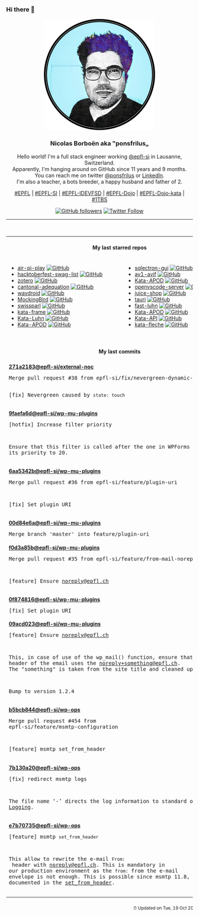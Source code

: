 ### Hi there 👋

<p align="center">
  <!-- use https://avatars.githubusercontent.com/u/176002?v=4 for your default github picture -->
  <img src="https://raw.githubusercontent.com/ponsfrilus/ponsfrilus/master/img/ponsfrilus.png" title="Nicolas Borboën aka ‟ponsfrilus„" alt="Nicolas Borboën aka ‟ponsfrilus„" />
  <h3 align="center">
    Nicolas Borboën aka ‟ponsfrilus„
  </h3>
  <p align="center">
    Hello world! I'm a full stack engineer working <a href="https://github.com/epfl-si">@epfl-si</a> in Lausanne, Switzerland.
    <br />Apparently, I'm hanging around on GitHub since 11 years and 9 months.
    <br />You can reach me on twitter <a href="https://twitter.com/ponsfrilus">@ponsfrilus</a> or <a href="http://linkedin.com/in/nicolasborboen">LinkedIn</a>.
    <br />I'm also a teacher, a bots breeder, a happy husband and father of 2.
  </p>
  <p align="center">
    <a href="https://www.epfl.ch">#EPFL</a> | 
    <a href="https://github.com/epfl-si/">#EPFL-SI</a> | 
    <a href="https://github.com/epfl-idevfsd">#EPFL-IDEVFSD</a> | 
    <a href="https://github.com/topics/epfl-dojo">#EPFL-Dojo</a> | 
    <a href="https://github.com/topics/epfl-dojo-kata">#EPFL-Dojo-kata</a> | 
    <a href="https://en.wikipedia.org/wiki/Indentation_style#Variant:_1TBS_(OTBS)">#1TBS</a>
  </p>
  <p align="center">
    <a href="https://github.com/ponsfrilus"><img alt="GitHub followers" src="https://img.shields.io/github/followers/ponsfrilus?label=Follow%20me%20on%20github&style=social"></a>
    <a href="https://twitter.com/ponsfrilus"><img alt="Twitter Follow" src="https://img.shields.io/twitter/follow/ponsfrilus?label=follow%20me%20on%20twitter&style=social"></a>
  </p>
  </p><hr><table align="center">
<tr>
<td colspan="2" align="center"><h4>My last starred repos</h4></td>
</tr>
<tr>
<td valign="top">
<ul>
<li>
<a href="https://github.com/rahul-thakoor/air-pi-play" title="Turn a Raspberry Pi into an Airplay server using RPiPlay to enable screen mirroring on tvs, monitors and projectors." target="_blank">air-pi-play</a>&nbsp;<a href="https://github.com/rahul-thakoor/air-pi-play" title="Turn a Raspberry Pi into an Airplay server using RPiPlay to enable screen mirroring on tvs, monitors and projectors." target="_blank"><img src="https://img.shields.io/github/stars/rahul-thakoor/air-pi-play?style=social" alt="GitHub"></a>
</li>
<li>
<a href="https://github.com/crweiner/hacktoberfest-swag-list" title="Multiple companies give out swag for Hacktoberfest, and this repo tries to list them all." target="_blank">hacktoberfest-swag-list</a>&nbsp;<a href="https://github.com/crweiner/hacktoberfest-swag-list" title="Multiple companies give out swag for Hacktoberfest, and this repo tries to list them all." target="_blank"><img src="https://img.shields.io/github/stars/crweiner/hacktoberfest-swag-list?style=social" alt="GitHub"></a>
</li>
<li>
<a href="https://github.com/zotero/zotero" title="Zotero is a free, easy-to-use tool to help you collect, organize, cite, and share your research sources." target="_blank">zotero</a>&nbsp;<a href="https://github.com/zotero/zotero" title="Zotero is a free, easy-to-use tool to help you collect, organize, cite, and share your research sources." target="_blank"><img src="https://img.shields.io/github/stars/zotero/zotero?style=social" alt="GitHub"></a>
</li>
<li>
<a href="https://github.com/sephii/cantonal-adequation" title="Measure your Swiss cantonal adequation from votation objects" target="_blank">cantonal-adequation</a>&nbsp;<a href="https://github.com/sephii/cantonal-adequation" title="Measure your Swiss cantonal adequation from votation objects" target="_blank"><img src="https://img.shields.io/github/stars/sephii/cantonal-adequation?style=social" alt="GitHub"></a>
</li>
<li>
<a href="https://github.com/waydroid/waydroid" title="Waydroid uses a container-based approach to boot a full Android system on a regular GNU/Linux system like Ubuntu." target="_blank">waydroid</a>&nbsp;<a href="https://github.com/waydroid/waydroid" title="Waydroid uses a container-based approach to boot a full Android system on a regular GNU/Linux system like Ubuntu." target="_blank"><img src="https://img.shields.io/github/stars/waydroid/waydroid?style=social" alt="GitHub"></a>
</li>
<li>
<a href="https://github.com/babysor/MockingBird" title="🚀AI拟声: 5秒内克隆您的声音并生成任意语音内容 Clone a voice in 5 seconds to generate arbitrary speech in real-time" target="_blank">MockingBird</a>&nbsp;<a href="https://github.com/babysor/MockingBird" title="🚀AI拟声: 5秒内克隆您的声音并生成任意语音内容 Clone a voice in 5 seconds to generate arbitrary speech in real-time" target="_blank"><img src="https://img.shields.io/github/stars/babysor/MockingBird?style=social" alt="GitHub"></a>
</li>
<li>
<a href="https://github.com/zumbov2/swissparl" title="The Swiss Parliament Webservices R API" target="_blank">swissparl</a>&nbsp;<a href="https://github.com/zumbov2/swissparl" title="The Swiss Parliament Webservices R API" target="_blank"><img src="https://img.shields.io/github/stars/zumbov2/swissparl?style=social" alt="GitHub"></a>
</li>
<li>
<a href="https://github.com/ponsfrilus/kata-frame" title="Kata : calcul d'encombrement en 2D" target="_blank">kata-frame</a>&nbsp;<a href="https://github.com/ponsfrilus/kata-frame" title="Kata : calcul d'encombrement en 2D" target="_blank"><img src="https://img.shields.io/github/stars/ponsfrilus/kata-frame?style=social" alt="GitHub"></a>
</li>
<li>
<a href="https://github.com/ponsfrilus/Kata-Luhn" title="Kata : implémenter la formule de Luhn pour vérifier des numéros de cartes bancaires" target="_blank">Kata-Luhn</a>&nbsp;<a href="https://github.com/ponsfrilus/Kata-Luhn" title="Kata : implémenter la formule de Luhn pour vérifier des numéros de cartes bancaires" target="_blank"><img src="https://img.shields.io/github/stars/ponsfrilus/Kata-Luhn?style=social" alt="GitHub"></a>
</li>
<li>
<a href="https://github.com/Azecko/Kata-APOD" title="Kata APOD - Astronomy Picture of the Day // create your own APOD browser" target="_blank">Kata-APOD</a>&nbsp;<a href="https://github.com/Azecko/Kata-APOD" title="Kata APOD - Astronomy Picture of the Day // create your own APOD browser" target="_blank"><img src="https://img.shields.io/github/stars/Azecko/Kata-APOD?style=social" alt="GitHub"></a>
</li>
</ul>
<img width="450" height="1" /></td>
<td valign="top">
<ul>
<li>
<a href="https://github.com/sqlectron/sqlectron-gui" title="A simple and lightweight SQL client desktop with cross database and platform support." target="_blank">sqlectron-gui</a>&nbsp;<a href="https://github.com/sqlectron/sqlectron-gui" title="A simple and lightweight SQL client desktop with cross database and platform support." target="_blank"><img src="https://img.shields.io/github/stars/sqlectron/sqlectron-gui?style=social" alt="GitHub"></a>
</li>
<li>
<a href="https://github.com/AOMediaCodec/av1-avif" title="AV1 Image File Format Specification - ISO-BMFF/HEIF derivative" target="_blank">av1-avif</a>&nbsp;<a href="https://github.com/AOMediaCodec/av1-avif" title="AV1 Image File Format Specification - ISO-BMFF/HEIF derivative" target="_blank"><img src="https://img.shields.io/github/stars/AOMediaCodec/av1-avif?style=social" alt="GitHub"></a>
</li>
<li>
<a href="https://github.com/JaavLex/Kata-APOD" title="Kata APOD - Astronomy Picture of the Day // create your own APOD browser" target="_blank">Kata-APOD</a>&nbsp;<a href="https://github.com/JaavLex/Kata-APOD" title="Kata APOD - Astronomy Picture of the Day // create your own APOD browser" target="_blank"><img src="https://img.shields.io/github/stars/JaavLex/Kata-APOD?style=social" alt="GitHub"></a>
</li>
<li>
<a href="https://github.com/gitpod-io/openvscode-server" title="Run upstream VS Code on a remote machine with access through a modern web browser from any device, anywhere." target="_blank">openvscode-server</a>&nbsp;<a href="https://github.com/gitpod-io/openvscode-server" title="Run upstream VS Code on a remote machine with access through a modern web browser from any device, anywhere." target="_blank"><img src="https://img.shields.io/github/stars/gitpod-io/openvscode-server?style=social" alt="GitHub"></a>
</li>
<li>
<a href="https://github.com/juice-shop/juice-shop" title="OWASP Juice Shop: Probably the most modern and sophisticated insecure web application" target="_blank">juice-shop</a>&nbsp;<a href="https://github.com/juice-shop/juice-shop" title="OWASP Juice Shop: Probably the most modern and sophisticated insecure web application" target="_blank"><img src="https://img.shields.io/github/stars/juice-shop/juice-shop?style=social" alt="GitHub"></a>
</li>
<li>
<a href="https://github.com/tauri-apps/tauri" title="Build smaller, faster, and more secure desktop applications with a web frontend." target="_blank">tauri</a>&nbsp;<a href="https://github.com/tauri-apps/tauri" title="Build smaller, faster, and more secure desktop applications with a web frontend." target="_blank"><img src="https://img.shields.io/github/stars/tauri-apps/tauri?style=social" alt="GitHub"></a>
</li>
<li>
<a href="https://github.com/bendrucker/fast-luhn" title="A fast Luhn algorithm for validating credit cards" target="_blank">fast-luhn</a>&nbsp;<a href="https://github.com/bendrucker/fast-luhn" title="A fast Luhn algorithm for validating credit cards" target="_blank"><img src="https://img.shields.io/github/stars/bendrucker/fast-luhn?style=social" alt="GitHub"></a>
</li>
<li>
<a href="https://github.com/crazylady2004/Kata-APOD" title="null" target="_blank">Kata-APOD</a>&nbsp;<a href="https://github.com/crazylady2004/Kata-APOD" title="null" target="_blank"><img src="https://img.shields.io/github/stars/crazylady2004/Kata-APOD?style=social" alt="GitHub"></a>
</li>
<li>
<a href="https://github.com/epfl-dojo/Kata-API" title="Kata API — pour entraîner le développement d'API et la compréhension des requêtes HTTP" target="_blank">Kata-API</a>&nbsp;<a href="https://github.com/epfl-dojo/Kata-API" title="Kata API — pour entraîner le développement d'API et la compréhension des requêtes HTTP" target="_blank"><img src="https://img.shields.io/github/stars/epfl-dojo/Kata-API?style=social" alt="GitHub"></a>
</li>
<li>
<a href="https://github.com/Azecko/kata-fleche" title="Kata : créer une flèche selon entrée de l'utilisateur" target="_blank">kata-fleche</a>&nbsp;<a href="https://github.com/Azecko/kata-fleche" title="Kata : créer une flèche selon entrée de l'utilisateur" target="_blank"><img src="https://img.shields.io/github/stars/Azecko/kata-fleche?style=social" alt="GitHub"></a>
</li>
</ul>
<img width="450" height="1" /></td>
</tr>
<tr>
<td colspan="2" align="center"><h4>My last commits</h4></td>
</tr>
<tr>
        <td colspan="2">
          <div><strong><a href="https://api.github.com/repos/epfl-si/external-noc/commits/271a21837dd7a6645c691add61086d24f2a3da45" title="2021-10-14T16:03:25.000+02:00" target="_blank">271a2183</a><a href="https://github.com/epfl-si">@epfl-si</a><a href="https://github.com/epfl-si/external-noc" title="External Network Operations Center for EPFL SI IDEV-FSD">/external-noc</a></strong></div>
          <pre>Merge pull request #38 from epfl-si/fix/nevergreen-dynamic-targets-json

[fix] Nevergreen caused by `state: touch`</pre>
        </td>
        </tr><tr>
        <td colspan="2">
          <div><strong><a href="https://api.github.com/repos/epfl-si/wp-mu-plugins/commits/9faefa6dd16f3dfec2d9d814b36cc0d927a119fb" title="2021-10-12T14:14:00.000+02:00" target="_blank">9faefa6d</a><a href="https://github.com/epfl-si">@epfl-si</a><a href="https://github.com/epfl-si/wp-mu-plugins" title="null">/wp-mu-plugins</a></strong></div>
          <pre>[hotfix] Increase filter priority

Ensure that this filter is called after the one in WPForms by setting its priority to 20.</pre>
        </td>
        </tr><tr>
        <td colspan="2">
          <div><strong><a href="https://api.github.com/repos/epfl-si/wp-mu-plugins/commits/6aa5342bb7a5360a0e48d46f960a9c52e58a2b79" title="2021-10-12T11:24:08.000+02:00" target="_blank">6aa5342b</a><a href="https://github.com/epfl-si">@epfl-si</a><a href="https://github.com/epfl-si/wp-mu-plugins" title="null">/wp-mu-plugins</a></strong></div>
          <pre>Merge pull request #36 from epfl-si/feature/plugin-uri

[fix] Set plugin URI</pre>
        </td>
        </tr><tr>
        <td colspan="2">
          <div><strong><a href="https://api.github.com/repos/epfl-si/wp-mu-plugins/commits/00d84e6a34f7b13a04edb9585ed6d243a7251f67" title="2021-10-12T11:23:59.000+02:00" target="_blank">00d84e6a</a><a href="https://github.com/epfl-si">@epfl-si</a><a href="https://github.com/epfl-si/wp-mu-plugins" title="null">/wp-mu-plugins</a></strong></div>
          <pre>Merge branch 'master' into feature/plugin-uri</pre>
        </td>
        </tr><tr>
        <td colspan="2">
          <div><strong><a href="https://api.github.com/repos/epfl-si/wp-mu-plugins/commits/f0d3a85bd04f7861430afe2559eba5afb03c3ec2" title="2021-10-12T11:22:52.000+02:00" target="_blank">f0d3a85b</a><a href="https://github.com/epfl-si">@epfl-si</a><a href="https://github.com/epfl-si/wp-mu-plugins" title="null">/wp-mu-plugins</a></strong></div>
          <pre>Merge pull request #35 from epfl-si/feature/from-mail-noreply

[feature] Ensure noreply@epfl.ch</pre>
        </td>
        </tr><tr>
        <td colspan="2">
          <div><strong><a href="https://api.github.com/repos/epfl-si/wp-mu-plugins/commits/0f874816d928ca178befa6ab9b4ea2d11bc8645e" title="2021-10-12T11:21:42.000+02:00" target="_blank">0f874816</a><a href="https://github.com/epfl-si">@epfl-si</a><a href="https://github.com/epfl-si/wp-mu-plugins" title="null">/wp-mu-plugins</a></strong></div>
          <pre>[fix] Set plugin URI</pre>
        </td>
        </tr><tr>
        <td colspan="2">
          <div><strong><a href="https://api.github.com/repos/epfl-si/wp-mu-plugins/commits/09acd02322669fbb45356263ff6d170683b5efd2" title="2021-10-12T11:16:13.000+02:00" target="_blank">09acd023</a><a href="https://github.com/epfl-si">@epfl-si</a><a href="https://github.com/epfl-si/wp-mu-plugins" title="null">/wp-mu-plugins</a></strong></div>
          <pre>[feature] Ensure noreply@epfl.ch

This, in case of use of the wp_mail() function, ensure that the From: 
header of the email uses the noreply+something@epfl.ch.
The "something" is taken from the site title and cleaned up.

Bump to version 1.2.4</pre>
        </td>
        </tr><tr>
        <td colspan="2">
          <div><strong><a href="https://api.github.com/repos/epfl-si/wp-ops/commits/b5bcb844278c1720d8cddd368c895a3d9042f5c1" title="2021-10-08T12:48:30.000+02:00" target="_blank">b5bcb844</a><a href="https://github.com/epfl-si">@epfl-si</a><a href="https://github.com/epfl-si/wp-ops" title="DevOps infrastructure for the WordPress-at-EFPL project">/wp-ops</a></strong></div>
          <pre>Merge pull request #454 from epfl-si/feature/msmtp-configuration

[feature] msmtp set_from_header</pre>
        </td>
        </tr><tr>
        <td colspan="2">
          <div><strong><a href="https://api.github.com/repos/epfl-si/wp-ops/commits/7b130a20ee8e11fd4e748027014107801905c83d" title="2021-10-08T11:01:49.000+02:00" target="_blank">7b130a20</a><a href="https://github.com/epfl-si">@epfl-si</a><a href="https://github.com/epfl-si/wp-ops" title="DevOps infrastructure for the WordPress-at-EFPL project">/wp-ops</a></strong></div>
          <pre>[fix] redirect msmtp logs

The file name ‘-’ directs the log information to standard
output. See [Logging](https://marlam.de/msmtp/msmtp.html#Logging).</pre>
        </td>
        </tr><tr>
        <td colspan="2">
          <div><strong><a href="https://api.github.com/repos/epfl-si/wp-ops/commits/e7b7073584fa38d9040bef5256da86cd5e914a72" title="2021-10-08T11:00:21.000+02:00" target="_blank">e7b70735</a><a href="https://github.com/epfl-si">@epfl-si</a><a href="https://github.com/epfl-si/wp-ops" title="DevOps infrastructure for the WordPress-at-EFPL project">/wp-ops</a></strong></div>
          <pre>[feature] msmtp `set_from_header`

This allow to rewrite the e-mail `From:` header with noreply@epfl.ch. 
This is
mandatory in our production environment as the `from:` from the e-mail 
envelope
is not enough. This is possible since msmtp 11.8, and is documented in 
the
[set_from_header](https://marlam.de/msmtp/msmtp.html#set_005ffrom_005fheader).</pre>
        </td>
        </tr><tfoot>
<tr>
<td colspan="2" align="right">
<img width="900" height="1" />
<small>⏰ Updated on Tue, 19 Oct 2021 13:45:19 GMT</small>
</td>
</tr>
</tfoot>
<br />
</table>
